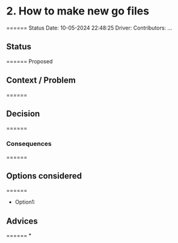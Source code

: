 
# 2. How to make new go files
======
Status Date: 10-05-2024 22:48:25
Driver: <Your Name>
Contributors: ...

## Status
======
Proposed

## Context / Problem
======

## Decision
======

### Consequences
======

## Options considered
======

* Option1:


## Advices
======
* 

